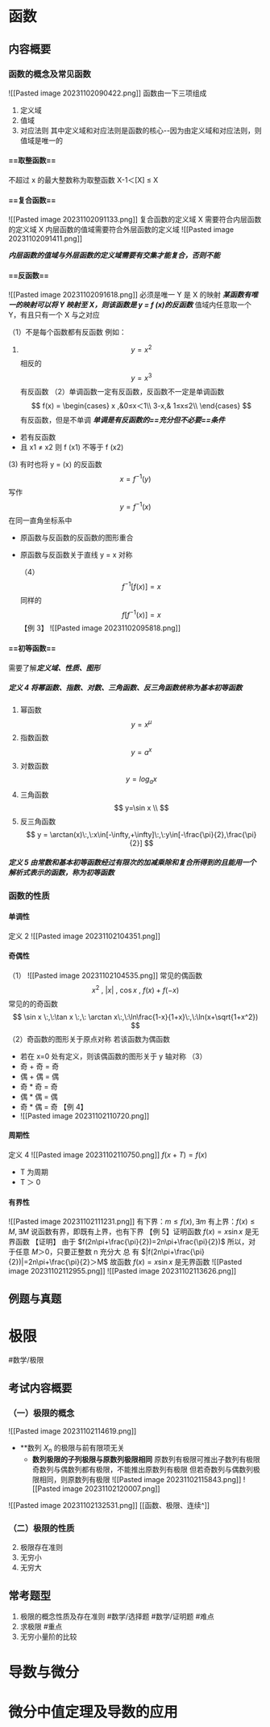# 函数
## 内容概要
### 函数的概念及常见函数
![[Pasted image 20231102090422.png]]
函数由一下三项组成
1. 定义域
2. 值域
3. 对应法则
其中定义域和对应法则是函数的核心--因为由定义域和对应法则，则值域是唯一的

#### ==取整函数==
不超过 x 的最大整数称为取整函数
           X-1＜[X] ≤ X
#### ==复合函数==
![[Pasted image 20231102091133.png]] 复合函数的定义域
X 需要符合内层函数的定义域
X 内层函数的值域需要符合外层函数的定义域
![[Pasted image 20231102091411.png]]

***内层函数的值域与外层函数的定义域需要有交集才能复合，否则不能***


#### ==反函数==
![[Pasted image 20231102091618.png]]
必须是唯一
Y 是 X 的映射
***某函数有唯一的映射可以将 Y 映射至 X，则该函数是 y = f (x)的反函数***
值域内任意取一个 Y，有且只有一个 X 与之对应

（1）不是每个函数都有反函数
例如：
1. $$
y=x^2
$$
相反的
$$
y=x^3
$$
有反函数
（2）单调函数一定有反函数，反函数不一定是单调函数
$$
f(x) = \begin{cases}
x ,&0≤x＜1\\
3-x,& 1≤x≤2\\
\end{cases}
$$
有反函数，但是不单调
***单调是有反函数的==充分但不必要==条件***

- 若有反函数
- 且 x1 ≠ x2
则 f (x1) 不等于 f (x2)

(3) 有时也将 y = (x) 的反函数$$
x=f^{-1}(y)
$$
写作$$
y = f^{-1}(x)
$$
在同一直角坐标系中
- 原函数与反函数的反函数的图形重合
- 原函数与反函数关于直线 y = x 对称

	（4）$$
f^{-1}[f(x)]=x
$$
同样的
$$
f[f^{-1}(x)]=x
$$
【例 3】 ![[Pasted image 20231102095818.png]]

#### ==初等函数==
需要了解***定义域、性质、图形***
##### 定义 4   将***幂函数、指数、对数、三角函数、反三角***函数统称为基本初等函数

1. 幂函数
$$
y= x^{\mu}
$$
2. 指数函数
$$
y=a^x
$$
3. 对数函数
$$
y=log_ax
$$
4. 三角函数
$$
y=\sin x \\
$$
5. 反三角函数
$$
y = \arctan(x)\:,\:x\in[-\infty,+\infty]\:,\:y\in[-\frac{\pi}{2},\frac{\pi}{2}]
$$

##### 定义 5   由常数和基本初等函数经过***有限次***的加减乘除和复合所得到的且能用一个解析式表示的函数，称为初等函数
### 函数的性质

#### 单调性
定义 2 ![[Pasted image 20231102104351.png]]

#### 奇偶性
（1）
![[Pasted image 20231102104535.png]]
常见的偶函数
$$x^2\:,\:|x|\:,\:\cos x\:,\:f(x)+f(-x)$$
常见的的奇函数
$$
\sin x \:,\:\tan x \:,\: \arctan x\:,\:\ln\frac{1-x}{1+x}\:,\:\ln(x+\sqrt{1+x^2})
$$
（2）奇函数的图形关于原点对称
若该函数为偶函数
- 若在 x=0 处有定义，则该偶函数的图形关于 y 轴对称
（3）
- 奇 + 奇 = 奇
- 偶 + 偶 = 偶
- 奇 * 奇 = 奇
- 偶 * 偶 = 偶
- 奇 * 偶 = 奇
 【例 4】
- ![[Pasted image 20231102110720.png]]

#### 周期性
定义 4 
![[Pasted image 20231102110750.png]]
$f(x+T)=f(x)$
- T 为周期
- T ＞ 0

#### 有界性
![[Pasted image 20231102111231.png]]
有下界：$m≤f(x),\exists m$
有上界：$f(x)≤M,\exists M$
说函数有界，即既有上界，也有下界
	【例 5】证明函数 $f (x)= x \sin x$ 是无界函数
		 【证明】
		 由于 $f(2n\pi+\frac{\pi}{2})=2n\pi+\frac{\pi}{2})$
		 所以，对于任意 $M＞0$，只要正整数 n 充分大
		 总 有 $|f(2n\pi+\frac{\pi}{2})|=2n\pi+\frac{\pi}{2}＞M$
		故函数 $f(x)=x\sin x$ 是无界函数
 ![[Pasted image 20231102112955.png]]
 ![[Pasted image 20231102113626.png]]
 
 
 
 


## 例题与真题
# 极限 
#数学/极限
## 考试内容概要
### （一）极限的概念
![[Pasted image 20231102114619.png]]
- **数列 ${X_n}$ 的极限与前有限项无关
	- **数列极限的子列极限与原数列极限相同**
		原数列有极限可推出子数列有极限
		奇数列与偶数列都有极限，不能推出原数列有极限
		但若奇数列与偶数列极限相同，则原数列有极限
![[Pasted image 20231102115843.png]] 
![[Pasted image 20231102120007.png]]

![[Pasted image 20231102132531.png]]
[[函数、极限、连续^]]







### （二）极限的性质
2. 极限存在准则
3. 无穷小
4. 无穷大   

## 常考题型
1. 极限的概念性质及存在准则 #数学/选择题 #数学/证明题 #难点
2. 求极限 #重点 
3. 无穷小量阶的比较








# 导数与微分




# 微分中值定理及导数的应用








